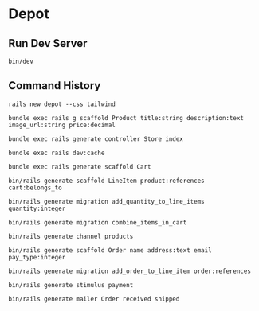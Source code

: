 # Depot

## Run Dev Server

`bin/dev`

## Command History

`rails new depot --css tailwind`

`bundle exec rails g scaffold Product title:string description:text image_url:string price:decimal`

`bundle exec rails generate controller Store index`

`bundle exec rails dev:cache`

`bundle exec rails generate scaffold Cart`

`bin/rails generate scaffold LineItem product:references cart:belongs_to`

`bin/rails generate migration add_quantity_to_line_items quantity:integer`

`bin/rails generate migration combine_items_in_cart`

`bin/rails generate channel products`

`bin/rails generate scaffold Order name address:text email pay_type:integer`

`bin/rails generate migration add_order_to_line_item order:references`

`bin/rails generate stimulus payment`

`bin/rails generate mailer Order received shipped`
